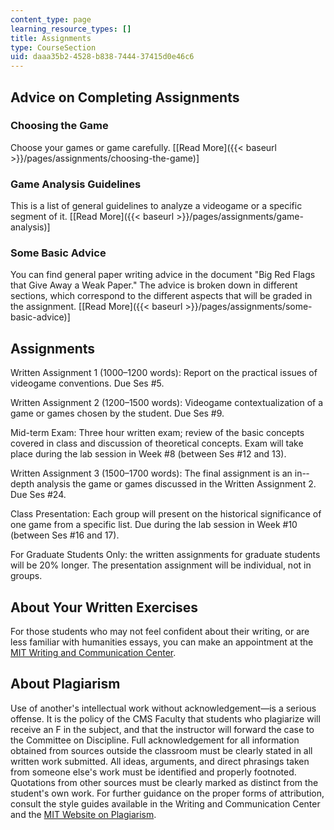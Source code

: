 ```yaml
---
content_type: page
learning_resource_types: []
title: Assignments
type: CourseSection
uid: daaa35b2-4528-b838-7444-37415d0e46c6
---
```


Advice on Completing Assignments
--------------------------------

### Choosing the Game

Choose your games or game carefully. \[[Read More]({{< baseurl >}}/pages/assignments/choosing-the-game)\]

### Game Analysis Guidelines

This is a list of general guidelines to analyze a videogame or a specific segment of it. \[[Read More]({{< baseurl >}}/pages/assignments/game-analysis)\]

### Some Basic Advice

You can find general paper writing advice in the document "Big Red Flags that Give Away a Weak Paper." The advice is broken down in different sections, which correspond to the different aspects that will be graded in the assignment. \[[Read More]({{< baseurl >}}/pages/assignments/some-basic-advice)\]

Assignments
-----------

Written Assignment 1 (1000–1200 words): Report on the practical issues of videogame conventions. Due Ses #5.

Written Assignment 2 (1200–1500 words): Videogame contextualization of a game or games chosen by the student. Due Ses #9.

Mid-term Exam: Three hour written exam; review of the basic concepts covered in class and discussion of theoretical concepts. Exam will take place during the lab session in Week #8 (between Ses #12 and 13).

Written Assignment 3 (1500–1700 words): The final assignment is an in-­depth analysis the game or games discussed in the Written Assignment 2. Due Ses #24.

Class Presentation: Each group will present on the historical significance of one game from a specific list. Due during the lab session in Week #10 (between Ses #16 and 17).

For Graduate Students Only: the written assignments for graduate students will be 20% longer. The presentation assignment will be individual, not in groups.

About Your Written Exercises
----------------------------

For those students who may not feel confident about their writing, or are less familiar with humanities essays, you can make an appointment at the [MIT Writing and Communication Center](http://cmsw.mit.edu/writing-and-communication-center/).

About Plagiarism
----------------

Use of another's intellectual work without acknowledgement—is a serious offense. It is the policy of the CMS Faculty that students who plagiarize will receive an F in the subject, and that the instructor will forward the case to the Committee on Discipline. Full acknowledgement for all information obtained from sources outside the classroom must be clearly stated in all written work submitted. All ideas, arguments, and direct phrasings taken from someone else's work must be identified and properly footnoted. Quotations from other sources must be clearly marked as distinct from the student's own work. For further guidance on the proper forms of attribution, consult the style guides available in the Writing and Communication Center and the [MIT Website on Plagiarism](http://cmsw.mit.edu/writing-and-communication-center/avoiding-plagiarism/).